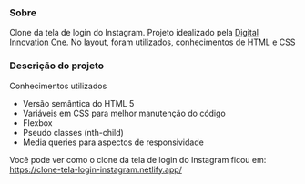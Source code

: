 ### Sobre
Clone da tela de login do Instagram. Projeto idealizado pela [Digital Innovation One](https://www.dio.me/). No layout, foram utilizados, conhecimentos de HTML e CSS

### Descrição do projeto
Conhecimentos utilizados
- Versão semântica do HTML 5
- Variáveis em CSS para melhor manutenção do código
- Flexbox
- Pseudo classes (nth-child)
- Media queries para aspectos de responsividade

Você pode ver como o clone da tela de login do Instagram ficou em: https://clone-tela-login-instagram.netlify.app/